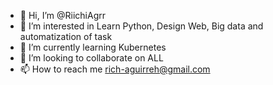- 👋 Hi, I’m @RiichiAgrr
- 👀 I’m interested in Learn Python, Design Web, Big data and automatization of task
- 🌱 I’m currently learning Kubernetes
- 💞️ I’m looking to collaborate on ALL
- 📫 How to reach me rich-aguirreh@gmail.com

<!---
RiichiAgrr/RiichiAgrr is a ✨ special ✨ repository because its `README.md` (this file) appears on your GitHub profile.
You can click the Preview link to take a look at your changes.
--->
